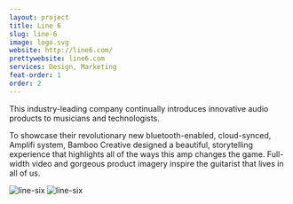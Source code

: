 ```yaml
---
layout: project
title: Line 6
slug: line-6
image: logo.svg 
website: http://line6.com/
prettywebsite: line6.com
services: Design, Marketing
feat-order: 1
order: 2
---
```


This industry-leading company continually introduces innovative audio products to musicians and technologists.  

To showcase their revolutionary new bluetooth-enabled, cloud-synced, Amplifi system, Bamboo Creative designed a beautiful, storytelling experience that highlights all of the ways this amp changes the game. Full-width video and gorgeous product imagery inspire the guitarist that lives in all of us.  

![line-six](/images/client-assets/{{page.slug}}/01.jpg)
![line-six](/images/client-assets/{{page.slug}}/02.jpg)